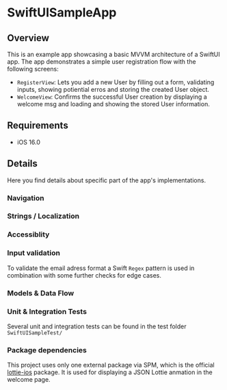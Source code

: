 # SwiftUISampleApp

## Overview
This is an example app showcasing a basic MVVM architecture of a SwiftUI app. The app demonstrates a simple user registration flow with the following screens:

- `RegisterView`: Lets you add a new User by filling out a form, validating inputs, showing potiential erros and storing the created User object.
- `WelcomeView`: Confirms the successful User creation by displaying a welcome msg and loading and showing the stored User information.

## Requirements
- iOS 16.0

## Details
Here you find details about specific part of the app's implementations.

### Navigation

### Strings / Localization

### Accessiblity

### Input validation
To validate the email adress format a Swift `Regex` pattern is used in combination with some further checks for edge cases.

### Models & Data Flow

### Unit & Integration Tests
Several unit and integration tests can be found in the test folder `SwiftUISampleTest/`

### Package dependencies
This project uses only one external package via SPM, which is the official [lottie-ios](https://github.com/airbnb/lottie-ios/) package. It is used for displaying a JSON Lottie anmation in the welcome page.
